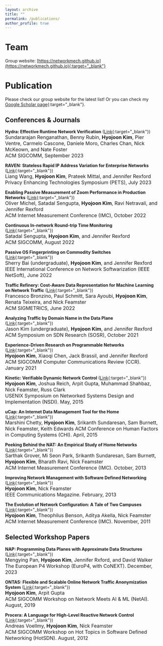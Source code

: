 ```yaml
---
layout: archive
title: ""
permalink: /publications/
author_profile: true
---
```


# Team
Group website: [https://networkmech.github.io](https://networkmech.github.io){:target="_blank"}

# Publication
Please check our group website for the latest list!
Or you can check my [Google Scholar page](https://scholar.google.com/citations?user=DUEglv4AAAAJ){:target="_blank"}.

## Conferences & Journals

<b><font>Hydra: Effective Runtime Network Verification</font></b>  ([Link](https://dl.acm.org/doi/10.1145/3603269.3604856){:target="_blank"})
<br><font size="3">Sundararajan Renganathan, Benny Rubin, <b>Hyojoon Kim</b>, Pier Ventre, Carmelo Cascone, Daniele Moro, Charles Chan, Nick McKeown, and Nate Foster<br>ACM SIGCOMM, September 2023</font><br>

<b><font>RAVEN: Stateless Rapid IP Address Variation for Enterprise Networks</font></b>  ([Link](https://petsymposium.org/popets/2023/popets-2023-0077.php){:target="_blank"})
<br><font size="3">Liang Wang, <b>Hyojoon Kim</b>, Prateek Mittal, and Jennifer Rexford<br>
Privacy Enhancing Technologies Symposium (PETS), July 2023</font><br>


<b>Enabling Passive Measurement of Zoom Performance in Production Networks</b>  ([Link](https://dl.acm.org/doi/abs/10.1145/3517745.3561414){:target="_blank"})
<br><font size="3">Oliver Michel, Satadal Sengupta, <b>Hyojoon Kim</b>, Ravi Netravali, and Jennifer Rexford<br>
ACM Internet Measurement Conference (IMC), October 2022</font><br>


<b>Continuous In-network Round-trip Time Monitoring</b>  ([Link](https://dl.acm.org/doi/10.1145/3544216.3544222){:target="_blank"})
<br><font size="3">Satadal Sengupta, <b>Hyojoon Kim</b>, and Jennifer Rexford<br>
ACM SIGCOMM, August 2022</font><br>


<b>Passive OS Fingerprinting on Commodity Switches</b>  ([Link](https://ieeexplore.ieee.org/document/9844109/){:target="_blank"})
<br><font size="3">Sherry Bai (undergraduate), <b>Hyojoon Kim</b>, and Jennifer Rexford<br>
IEEE International Conference on Network Softwarization (IEEE NetSoft), June 2022</font><br>


<b>Traffic Refinery: Cost-Aware Data Representation for Machine Learning on Network Traffic</b>  ([Link](https://dl.acm.org/doi/abs/10.1145/3491052){:target="_blank"})
<br><font size="3">Francesco Bronzino, Paul Schmitt, Sara Ayoubi, <b>Hyojoon Kim</b>, Renata Teixeira, and Nick Feamster<br>
ACM SIGMETRICS, June 2022</font><br>


<b>Analyzing Traffic by Domain Name in the Data Plane</b>  ([Link](https://dl.acm.org/doi/10.1145/3482898.3483357){:target="_blank"})
<br><font size="3">Jason Kim (undergraduate), <b>Hyojoon Kim</b>, and Jennifer Rexford<br>
ACM Symposium on SDN Research (SOSR), October 2021</font><br>


<b>Experience-Driven Research on Programmable Networks</b>  ([Link](https://dl.acm.org/doi/10.1145/3457175.3457178){:target="_blank"})
<br><font size="3"><b>Hyojoon Kim</b>, Xiaoqi Chen, Jack Brassil, and Jennifer Rexford<br>
ACM SIGCOMM Computer Communications Review (CCR). January 2021</font><br>


<b>Kinetic: Verifiable Dynamic Network Control</b>  ([Link](https://www.usenix.org/conference/nsdi15/technical-sessions/presentation/kim){:target="_blank"})
<br><font size="3"><b>Hyojoon Kim</b>, Joshua Reich, Arpit Gupta, Muhammad Shahbaz, Nick Feamster, Russ Clark<br>
USENIX Symposium on Networked Systems Design and Implementation (NSDI). May, 2015</font><br>


<b>uCap: An Internet Data Management Tool for the Home</b>  ([Link](https://dl.acm.org/doi/10.1145/2702123.2702218){:target="_blank"})
<br><font size="3">
Marshini Chetty, <b>Hyojoon Kim</b>, Srikanth Sundaresan, Sam Burnett, Nick Feamster, Keith Edwards
ACM Conference on Human Factors in Computing Systems (CHI). April, 2015</font><br>


<b>Peeking Behind the NAT: An Empirical Study of Home Networks</b>  ([Link](https://dl.acm.org/doi/10.1145/2504730.2504736){:target="_blank"})
<br><font size="3">Sarthak Grover, Mi Seon Park, Srikanth Sundaresan, Sam Burnett, <b>Hyojoon Kim</b>, Bharath Ravi, Nick Feamster<br>
ACM Internet Measurement Conference (IMC). October, 2013</font><br>


<b>Improving Network Management with Software Defined Networking</b>  ([Link](https://ieeexplore.ieee.org/document/6461195){:target="_blank"})
<br><font size="3"><b>Hyojoon Kim</b>, Nick Feamster<br>
IEEE Communications Magazine. February, 2013</font><br>


<b>The Evolution of Network Configuration: A Tale of Two Campuses</b>  ([Link](https://dl.acm.org/doi/10.1145/2068816.2068863){:target="_blank"})
<br><font size="3"><b>Hyojoon Kim</b>, Theophilus Benson, Aditya Akella, Nick Feamster<br>
ACM Internet Measurement Conference (IMC). November, 2011</font><br>



## Selected Workshop Papers

<b>NAP: Programming Data Planes with Approximate Data Structures</b>  ([Link](https://dl.acm.org/doi/10.1145/3630047.3630196){:target="_blank"})
<br><font size="3">Mengying Pan, <b>Hyojoon Kim</b>, Jennifer Rxford, and David Walker<br>The European P4 Workshop (EuroP4, with CoNEXT). December, 2023</font><br>


<b>ONTAS: Flexible and Scalable Online Network Traffic Anonymization System</b>  ([Link](https://dl.acm.org/doi/10.1145/3341216.3342208){:target="_blank"})
<br><font size="3"><b>Hyojoon Kim</b>, Arpit Gupta<br>ACM SIGCOMM Workshop on Network Meets AI & ML (NetAI). August, 2019</font><br>


<b>Procera: A Language for High-Level Reactive Network Control</b>  ([Link](https://dl.acm.org/doi/10.1145/2342441.2342451){:target="_blank"})
<br><font size="3">Andreas Voellmy, <b>Hyojoon Kim</b>, Nick Feamster<br>
ACM SIGCOMM Workshop on Hot Topics in Software Defined Networking (HotSDN). August, 2012</font><br>

